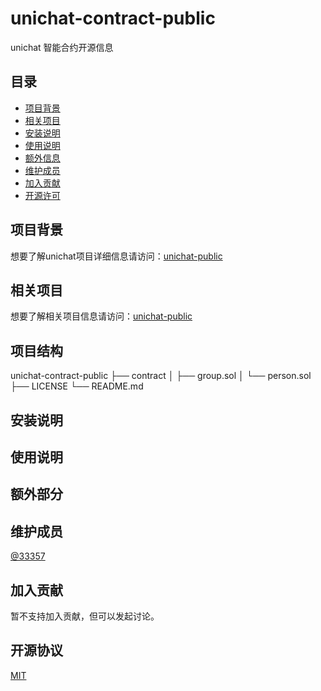 <!--
 * @Author: 33357
 * @Date: 2021-02-05 13:01:37
 * @LastEditTime: 2021-02-06 10:26:17
 * @LastEditors: 33357
-->

# unichat-contract-public

unichat 智能合约开源信息

## 目录

- [项目背景](#项目背景)
- [相关项目](#相关项目)
- [安装说明](#安装说明)
- [使用说明](#使用说明)
- [额外信息](#额外信息)
- [维护成员](#维护成员)
- [加入贡献](#加入贡献)
- [开源许可](#开源许可)

## 项目背景

想要了解unichat项目详细信息请访问：[unichat-public](https://github.com/33357/unichat-public)

## 相关项目

想要了解相关项目信息请访问：[unichat-public](https://github.com/33357/unichat-public)

## 项目结构

unichat-contract-public
├── contract
│   ├── group.sol
│   └── person.sol
├── LICENSE
└── README.md

## 安装说明

## 使用说明

## 额外部分

## 维护成员

[@33357](https://github.com/33357)

## 加入贡献

暂不支持加入贡献，但可以发起讨论。

## 开源协议

[MIT](LICENSE)
